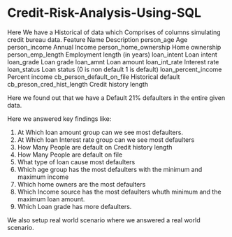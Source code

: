 # Credit-Risk-Analysis-Using-SQL
Here We have a Historical of data which Comprises of columns simulating credit bureau data. 
Feature Name	                            Description
person_age	                              Age
person_income	                            Annual Income
person_home_ownership	                    Home ownership
person_emp_length	                        Employment length (in years)
loan_intent	                              Loan intent
loan_grade	                              Loan grade
loan_amnt	                                Loan amount
loan_int_rate	                            Interest rate
loan_status	                              Loan status (0 is non default 1 is default)
loan_percent_income	                      Percent income
cb_person_default_on_file	                Historical default
cb_preson_cred_hist_length	              Credit history length

Here we found out that we have a Default 21% defaulters in the entire given data.

Here we answered key findings like:
1. At Which loan amount group can we see most defaulters.
2. At Which loan Interest rate group can we see most defaulters
3. How Many People are default on Credit history length
4. How Many People are default on file
5. What type of loan cause most defaulters
6. Which age group has the most defaulters with the minimum and maximum income
7. Which home owners are the most defaulters
8. Which Income source has the most defaulters whuth minimum and the maximum loan amount.
9. Which Loan grade has more defaulters.

We also setup real world scenario where we answered a real world scenario.
